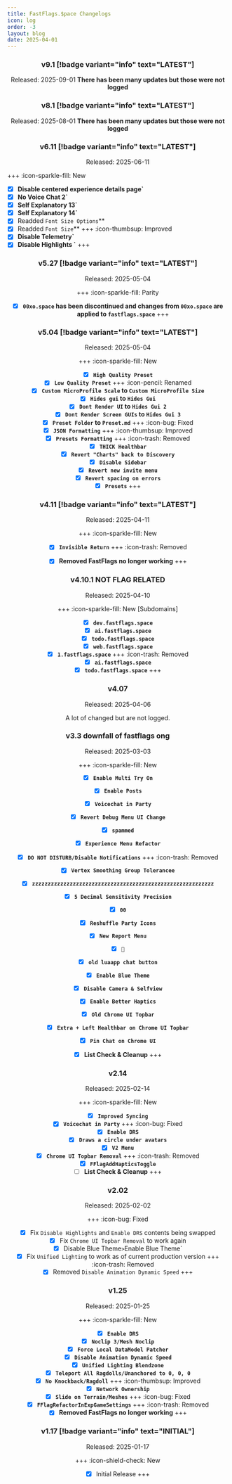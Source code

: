 ```yaml
---
title: FastFlags.$pace Changelogs
icon: log
order: -3
layout: blog
date: 2025-04-01
---
```


<div align="center">

### v9.1 [!badge variant="info" text="LATEST"]
Released: 2025-09-01
**There has been many updates but those were not logged**


### v8.1 [!badge variant="info" text="LATEST"]
Released: 2025-08-01
**There has been many updates but those were not logged**

</div>

<div align="center">

### v6.11 [!badge variant="info" text="LATEST"]
Released: 2025-06-11

</div>

+++ :icon-sparkle-fill: New
- [x] **Disable centered experience details page`**
- [x] **No Voice Chat 2`**
- [x] **Self Explanatory 13`**
- [x] **Self Explanatory 14`**
- [x] Readded `Font Size Options`**
- [x] Readded `Font Size`**
+++ :icon-thumbsup: Improved
- [x] **Disable Telemetry`**
- [x] **Disable Highlights `**
+++

<div align="center">

<div align="center">

### v5.27 [!badge variant="info" text="LATEST"]
Released: 2025-05-04

</div>

+++ :icon-sparkle-fill: Parity
- [x] **`00xo.space` has been discontinued and changes from `00xo.space` are applied to `fastflags.space`**
+++


<div align="center">

### v5.04 [!badge variant="info" text="LATEST"]
Released: 2025-05-04

</div>

+++ :icon-sparkle-fill: New 
- [x] **`High Quality Preset`**
- [x] **`Low Quality Preset`**
+++ :icon-pencil: Renamed
- [x] **`Custom MicroProfile Scale` to `Custom MicroProfile Size`**
- [x] **`Hides gui` to `Hides Gui`**
- [x] **`Dont Render UI` to `Hides Gui 2`**
- [x] **`Dont Render Screen GUIs` to `Hides Gui 3`**
- [x] **`Preset Folder` to `Preset.md`**
+++ :icon-bug: Fixed
- [x] **`JSON Formatting`**
+++ :icon-thumbsup: Improved
- [x] **`Presets Formatting`**
+++ :icon-trash: Removed
- [x] **`THICK Healthbar`**
- [x] **`Revert "Charts" back to Discovery`**
- [x] **`Disable Sidebar`**
- [x] **`Revert new invite menu`**
- [x] **`Revert spacing on errors`**
- [x] **`Presets`**
+++

<div align="center">

### v4.11 [!badge variant="info" text="LATEST"]
Released: 2025-04-11

</div>

+++ :icon-sparkle-fill: New
- [x] **`Invisible Return`**
+++ :icon-trash: Removed
- [x] **Removed FastFlags no longer working**
+++


<div align="center">

### v4.10.1 NOT FLAG RELATED
Released: 2025-04-10

</div>

+++ :icon-sparkle-fill: New [Subdomains]
- [x] **`dev.fastflags.space`**
- [x] **`ai.fastflags.space`**
- [x] **`todo.fastflags.space`**
- [x] **`web.fastflags.space`**
- [x] **`1.fastflags.space`**
+++ :icon-trash: Removed
- [x] **`ai.fastflags.space`**
- [x] **`todo.fastflags.space`**
+++

<div align="center">

### v4.07
Released: 2025-04-06

</div>

A lot of changed but are not logged.

<div align="center">

### v3.3 downfall of fastflags ong
Released: 2025-03-03

</div>

+++ :icon-sparkle-fill: New
- [x] **`Enable Multi Try On`**
- [x] **`Enable Posts`**
- [x] **`Voicechat in Party`**
- [x] **`Revert Debug Menu UI Change`**
- [x] **`spammed`**
- [x] **`Experience Menu Refactor`**
- [x] **`DO NOT DISTURB/Disable Notifications`**
+++ :icon-trash: Removed
- [x] **`Vertex Smoothing Group Tolerancee`**
- [x] **`zzzzzzzzzzzzzzzzzzzzzzzzzzzzzzzzzzzzzzzzzzzzzzzzzzzzzzzzzz`**
- [x] **`5 Decimal Sensitivity Precision`**
- [x] **`00`**
- [x] **`Reshuffle Party Icons`**
- [x] **`New Report Menu`**
- [x] **`🍔`**
- [x] **`old luaapp chat button`**
- [x] **`Enable Blue Theme`**
- [x] **`Disable Camera & Selfview`**
- [x] **`Enable Better Haptics`**
- [x] **`Old Chrome UI Topbar`**
- [x] **`Extra + Left Healthbar on Chrome UI Topbar`**
- [x] **`Pin Chat on Chrome UI`**
- [x] **List Check & Cleanup**
+++


<div align="center">

### v2.14
Released: 2025-02-14

</div>

+++ :icon-sparkle-fill: New
- [x] **`Improved Syncing`**
- [x] **`Voicechat in Party`**
+++ :icon-bug: Fixed
- [x] **`Enable DRS`**
- [x] **`Draws a circle under avatars`**
- [x] **`V2 Menu`**
- [x] **`Chrome UI Topbar Removal`**
+++ :icon-trash: Removed
- [x] **`FFlagAddHapticsToggle`**
- [ ] **List Check & Cleanup**
+++

<div align="center">

### v2.02
Released: 2025-02-02

</div>

+++ :icon-bug: Fixed
- [x] Fix `Disable Highlights` and `Enable DRS` contents being swapped
- [x] Fix `Chrome UI Topbar Removal` to work again
- [x] Disable Blue Theme` > `Enable Blue Theme`
- [x] Fix `Unified Lighting` to work as of current production version
+++ :icon-trash: Removed
- [x] Removed `Disable Animation Dynamic Speed`
+++

<div align="center">

### v1.25
Released: 2025-01-25

</div>

+++ :icon-sparkle-fill: New
- [x] **`Enable DRS`**
- [x] **`Noclip 3/Mesh Noclip`**
- [x] **`Force Local DataModel Patcher`**
- [x] **`Disable Animation Dynamic Speed`**
- [x] **`Unified Lighting Blendzone`**
- [x] **`Teleport All Ragdolls/Unanchored to 0, 0, 0`**
- [x] **`No Knockback/Ragdoll`**
+++ :icon-thumbsup: Improved
- [x] **`Network Ownership`**
- [x] **`Slide on Terrain/Meshes`**
+++ :icon-bug: Fixed
- [x] **`FFlagRefactorInExpGameSettings`**
+++ :icon-trash: Removed
- [x] **Removed FastFlags no longer working**
+++

<div align="center">

### v1.17 [!badge variant="info" text="INITIAL"]
Released: 2025-01-17

</div>

+++ :icon-shield-check: New
- [x] Initial Release
+++

